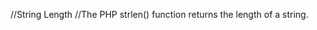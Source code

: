 //String Length
//The PHP strlen() function returns the length of a string.

<?php 
echo strlen("pahlad kumar sahani");
$p="pahlad kumar sahani";
echo($p);
?>
